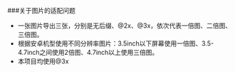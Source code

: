 ###关于图片的适配问题

- 一张图片导出三张，分别是无后缀、@2x、@3x，依次代表一倍图、二倍图、三倍图。
- 根据安卓机型使用不同分辨率图片：3.5inch以下屏幕使用一倍图、3.5-4.7inch之间使用2倍图、4.7inch以上使用三倍图。
- 本项目均使用@3x